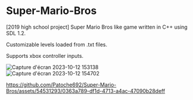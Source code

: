 # Super-Mario-Bros
[2019 high school project] Super Mario Bros like game written in C++ using SDL 1.2.

Customizable levels loaded from .txt files.

Supports xbox controller inputs.

![Capture d'écran 2023-10-12 153138](https://github.com/Patoche692/Super-Mario-Bros/assets/54531293/21e5ef4c-3325-4a54-b333-866bcc87fb9e)
![Capture d'écran 2023-10-12 154702](https://github.com/Patoche692/Super-Mario-Bros/assets/54531293/9cb21284-ce1e-40d0-9ee6-9cdb7d1c21e2)


https://github.com/Patoche692/Super-Mario-Bros/assets/54531293/0363a789-df1d-4713-a4ac-47090b28deff
